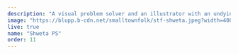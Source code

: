 ```yaml
---
description: "A visual problem solver and an illustrator with an undying passion for design, Shweta is on a quest to find her niche in this creative world. She prefers to express her emotions through art and loves experimenting with different mediums. She's also low-key obsessed with the colour mint. "
image: "https://blupp.b-cdn.net/smalltownfolk/stf-shweta.jpeg?width=400&quality=80"
live: true
name: "Shweta PS"
order: 11
---
```

